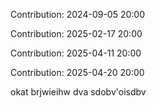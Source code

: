 Contribution: 2024-09-05 20:00

Contribution: 2025-02-17 20:00

Contribution: 2025-04-11 20:00

Contribution: 2025-04-20 20:00

okat brjwieihw
dva
sdobv'oisdbv

